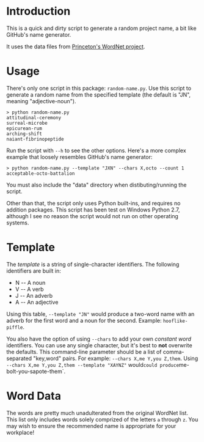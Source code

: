 Introduction
============

This is a quick and dirty script to generate a random project name, a bit like
GitHub's name generator.

It uses the data files from [Princeton's WordNet project](http://wordnet.princeton.edu/wordnet/download/current-version/).

Usage
=====

There's only one script in this package: `random-name.py`.  Use this script to
generate a random name from the specified template (the default is "JN", meaning
"adjective-noun").

    > python random-name.py
    attitudinal-ceremony
    surreal-microbe
    epicurean-rum
    arching-shift
    naiant-fibrinopeptide

Run the script with `--h` to see the other options.  Here's a more complex
example that loosely resembles GitHub's name generator:

    > python random-name.py --template "JXN" --chars X,octo --count 1
    acceptable-octo-battalion

You must also include the "data" directory when distibuting/running the script.

Other than that, the script only uses Python built-ins, and requires no addition
packages.  This script has been test on Windows Python 2.7, although I see no
reason the script would not run on other operating systems.

Template
========

The _template_ is a string of single-character identifiers.  The following
identifiers are built in:
* N -- A noun
* V -- A verb
* J -- An adverb
* A -- An adjective

Using this table, `--template "JN"` would produce a two-word name with an adverb
for the first word and a noun for the second.  Example: `hooflike-piffle`.

You also have the option of using `--chars` to add your own _constant word_
identifiers.  You can use any single character, but it's best to **not** overwrite
the defaults.  This command-line parameter should be a list of comma-separated
"key,word" pairs.  For example: `--chars X,me Y,you Z,them`.  Using
`--chars X,me Y,you Z,them --template "XAYNZ"` would` could produce
`me-bolt-you-sapote-them`.

Word Data
=========

The words are pretty much unadulterated from the original WordNet list.  This
list only includes words solely comprized of the letters `a` through `z`.  You
may wish to ensure the recommended name is appropriate for your workplace!
